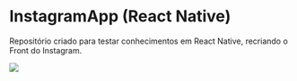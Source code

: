 # InstagramApp (React Native)

Repositório criado para testar conhecimentos em React Native, recriando o Front do Instagram.

<p>
<img src="src/img/instagram.gif">
</p>
